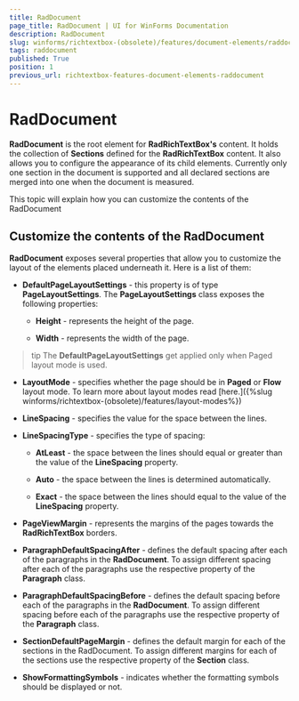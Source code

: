 ```yaml
---
title: RadDocument
page_title: RadDocument | UI for WinForms Documentation
description: RadDocument
slug: winforms/richtextbox-(obsolete)/features/document-elements/raddocument
tags: raddocument
published: True
position: 1
previous_url: richtextbox-features-document-elements-raddocument
---
```


# RadDocument

__RadDocument__ is the root element for __RadRichTextBox's__ content. It holds the collection of __Sections__ defined for the __RadRichTextBox__ content. It also allows you to configure the appearance of its child elements. Currently only one section in the document is supported and all declared sections are merged into one when the document is measured.

This topic will explain how you can customize the contents of the RadDocument

## Customize the contents of the RadDocument

__RadDocument__ exposes several properties that allow you to customize the layout of the elements placed underneath it. Here is a list of them:

* __DefaultPageLayoutSettings__ - this property is of type __PageLayoutSettings__. The __PageLayoutSettings__ class exposes the following properties:

  * __Height__ - represents the height of the page.

  * __Width__ - represents the width of the page.

>tip The __DefaultPageLayoutSettings__ get applied only when Paged layout mode is used.
>

* __LayoutMode__ - specifies whether the page should be in __Paged__ or __Flow__ layout mode. To learn more about layout modes read [here.]({%slug winforms/richtextbox-(obsolete)/features/layout-modes%})

* __LineSpacing__ - specifies the value for the space between the lines.

* __LineSpacingType__ - specifies the type of spacing:

  * __AtLeast__ - the space between the lines should equal or greater than the value of the __LineSpacing__ property.

  * __Auto__ - the space between the lines is determined automatically.

  * __Exact__ - the space between the lines should equal to the value of the __LineSpacing__ property.

* __PageViewMargin__ - represents the margins of the pages towards the __RadRichTextBox__ borders. 

* __ParagraphDefaultSpacingAfter__ - defines the default spacing after each of the paragraphs in the __RadDocument__. To assign different spacing after each of the paragraphs use the respective property of the __Paragraph__ class.

* __ParagraphDefaultSpacingBefore__ - defines the default spacing before each of the paragraphs in the __RadDocument__. To assign different spacing before each of the paragraphs use the respective property of the __Paragraph__ class.

* __SectionDefaultPageMargin__ - defines the default margin for each of the sections in the RadDocument. To assign different margins for each of the sections use the respective property of the __Section__ class.

* __ShowFormattingSymbols__ - indicates whether the formatting symbols should be displayed or not. 